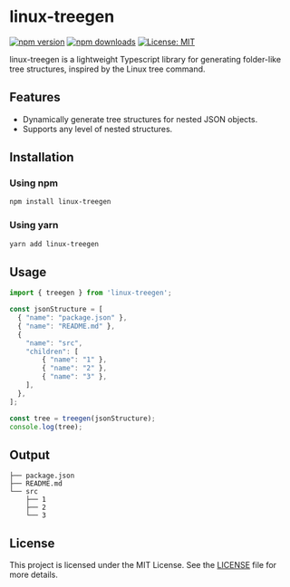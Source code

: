 # linux-treegen
[![npm version](https://badgen.net/npm/v/linux-treegen)](https://www.npmjs.com/package/linux-treegen)
[![npm downloads](https://badgen.net/npm/dm/linux-treegen)](https://www.npmjs.com/package/linux-treegen)
[![License: MIT](https://img.shields.io/badge/License-MIT-yellow.svg)](https://opensource.org/licenses/MIT)

linux-treegen is a lightweight Typescript library for generating folder-like tree structures, inspired by the Linux tree command.

## Features
- Dynamically generate tree structures for nested JSON objects.
- Supports any level of nested structures.

## Installation

### Using npm
```bash
npm install linux-treegen
```

### Using yarn
```bash
yarn add linux-treegen
```

## Usage
```javascript
import { treegen } from 'linux-treegen';

const jsonStructure = [
  { "name": "package.json" },
  { "name": "README.md" },
  {
    "name": "src",
    "children": [
        { "name": "1" },
        { "name": "2" },
        { "name": "3" },
    ],
  },
];

const tree = treegen(jsonStructure);
console.log(tree);
```

## Output
```plaintext
├── package.json
├── README.md
└── src
    ├── 1
    ├── 2
    └── 3
```

## License
This project is licensed under the MIT License. See the [LICENSE](https://github.com/btxTruong/linux-treegen/blob/main/LICENSE) file for more details.
